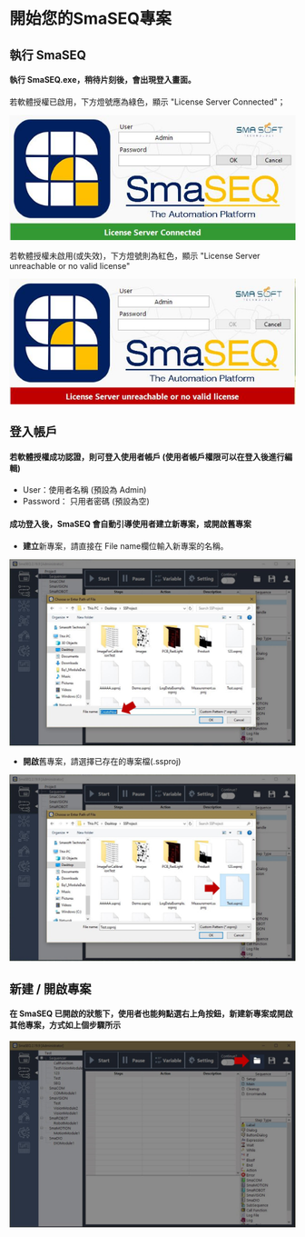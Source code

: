 # 開始您的SmaSEQ專案

## 執行 SmaSEQ

#### 執行 SmaSEQ.exe，稍待片刻後，會出現登入畫面。

若軟體授權已啟用，下方燈號應為綠色，顯示 "License Server Connected"；

![&#x8EDF;&#x9AD4;&#x6388;&#x6B0A;&#x672A;&#x555F;&#x7528;](../.gitbook/assets/launch.JPG)

若軟體授權未啟用\(或失效\)，下方燈號則為紅色，顯示 "License Server unreachable or no valid license"

![&#x8EDF;&#x9AD4;&#x6388;&#x6B0A;&#x672A;&#x555F;&#x7528;](../.gitbook/assets/launch-invalid.JPG)

## 登入帳戶

#### 若軟體授權成功認證，則可登入使用者帳戶 \(使用者帳戶權限可以在登入後進行編輯\)

* User：使用者名稱 \(預設為 Admin\)
* Password： 只用者密碼 \(預設為空\)

#### 成功登入後，SmaSEQ 會自動引導使用者建立新專案，或開啟舊專案

* **建立**新專案，請直接在 File name欄位輸入新專案的名稱。

![](../.gitbook/assets/load-or-create-project-grayedout1.JPG)

* **開啟**舊專案，請選擇已存在的專案檔\(.ssproj\)

![](../.gitbook/assets/load-or-create-project2-grayedout1.JPG)

## 新建 / 開啟專案

#### 在 SmaSEQ 已開啟的狀態下，使用者也能夠點選右上角按鈕，新建新專案或開啟其他專案，方式如上個步驟所示

![](../.gitbook/assets/load-or-create-project3.JPG)

